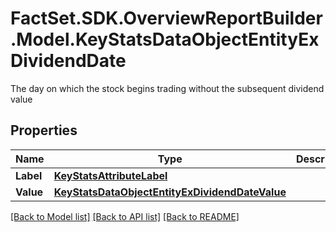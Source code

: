# FactSet.SDK.OverviewReportBuilder.Model.KeyStatsDataObjectEntityExDividendDate
The day on which the stock begins trading without the subsequent dividend value

## Properties

Name | Type | Description | Notes
------------ | ------------- | ------------- | -------------
**Label** | [**KeyStatsAttributeLabel**](KeyStatsAttributeLabel.md) |  | 
**Value** | [**KeyStatsDataObjectEntityExDividendDateValue**](KeyStatsDataObjectEntityExDividendDateValue.md) |  | 

[[Back to Model list]](../README.md#documentation-for-models) [[Back to API list]](../README.md#documentation-for-api-endpoints) [[Back to README]](../README.md)

